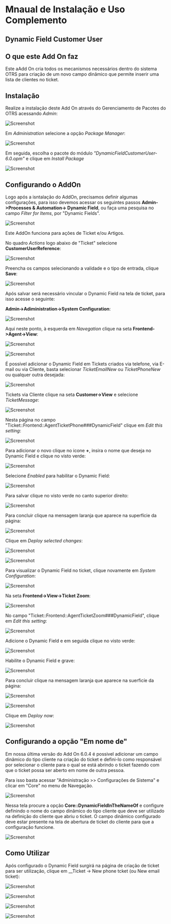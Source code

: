 # Mnaual de Instalação e Uso Complemento

## Dynamic Field Customer User 

## O que este Add On faz

Este aAdd On cria todos os mecanismos necessários dentro do sistema OTRS para criação de um novo campo dinâmico que permite inserir uma lista de clientes no ticket.

## Instalação

Realize a instalação deste Add On através do Gerenciamento de Pacotes do OTRS acessando *Admin*:

![Screenshot](img/img1.png)

Em *Administration* selecione a opção *Package Manager*:

![Screenshot](img/img2.png)

Em seguida, escolha o pacote do módulo *"DynamicFieldCustomerUser-6.0.opm"* e clique em *Install Package*

![Screenshot](img/img3.png)

## Configurando o AddOn 

Logo após a isntalação do AddOn, precisamos definir algumas configurações, para isso devemos acessar os seguintes passos __Admin->Processes & Automation-> Dynamic Field__, ou faça uma pesquisa no campo *Filter for Items*, por "Dynamic Fields".

![Screenshot](img/img4.png)

Este AddOn funciona para ações de Ticket e/ou Artigos.

No quadro *Actions* logo abaixo de "Ticket" selecione __CustomerUserReference__:

![Screenshot](img/img5.png)

Preencha os campos selecionando a validade e o tipo de entrada, clique __Save__:

![Screenshot](img/img6.png)

Após salvar será necessário vincular o Dynamic Field na tela de ticket, para isso acesse o seguinte:

__Admin->Adiministration->System Configuration__:

![Screenshot](img/img7.png)

Aqui neste ponto, à esquerda em *Navegation* clique na seta __Frontend->Agent->View__:

![Screenshot](img/img8.png)

![Screenshot](img/img9.png)

É possível adicionar o Dynamic Field em Tickets criados via telefone, via E-mail ou via Cliente, basta selecionar *TicketEmailNew* ou *TicketPhoneNew* ou qualquer outra desejada:

![Screenshot](img/img10.png)

Tickets via Cliente clique na seta __Customer->View__ e selecione *TicketMessage*:

![Screenshot](img/img11.png)

Nesta página no campo "Ticket::Frontend::AgentTicketPhone###DynamicField" clique em *Edit this setting*:

![Screenshot](img/img12.png)

Para adicionar o novo clique no icone __+__, insira o nome que deseja no Dynamic Field e clique no visto verde:

![Screenshot](img/img16.png)

Selecione *Enabled* para habilitar o Dynamic Field:

![Screenshot](img/img13.png)

Para salvar clique no visto verde no canto superior direito:

![Screenshot](img/img14.png)

Para concluir clique na mensagem laranja que aparece na superfície da página:

![Screenshot](img/img17.png)

Clique em *Deploy selected changes*:

![Screenshot](img/img18.png)

![Screenshot](img/img19.png)

Para visualizar o Dynamic Field no ticket, clique novamente em *System Configuration*:

![Screenshot](img/img20.png)

Na seta __Frontend->View->Ticket Zoom__:

![Screenshot](img/img21.png)

No campo "Ticket::Frontend::AgentTicketZoom###DynamicField", clique em *Edit this setting*:

![Screenshot](img/img22.png)

Adicione o Dynamic Field e em seguida clique no visto verde:

![Screenshot](img/img23.png)

Habilite o Dynamic Field e grave:

![Screenshot](img/img24.png)

Para concluir clique na mensagem laranja que aparece na suerficíe da página:

![Screenshot](img/img25.png)

![Screenshot](img/img26.png)

Clique em *Deploy now*:

![Screenshot](img/img27.png)

## Configurando a opção "Em nome de"

Em nossa última versão do Add On 6.0.4 é possivel adicionar um campo dinâmico do tipo cliente na criação do ticket e defini-lo como responsável por selecionar o cliente para o qual se está abrindo o ticket fazendo com que o ticket possa ser aberto em nome de outra pessoa.

Para isso basta acessar "Administração >> Configurações de Sistema" e clicar em "Core" no menu de Navegação.

![Screenshot](img/img32.png)

Nessa tela procure a opção **Core::DynamicFieldInTheNameOf** e configure definindo o nome do campo dinâmico do tipo cliente que deve ser utilizado na definição do cliente que abriu o ticket. O campo dinâmico configurado deve estar presente na tela de abertura de ticket do cliente para que a configuração funcione.

![Screenshot](img/img33.png)

## Como Utilizar

Após configurado o Dynamic Field surgirá na página de criação de ticket para ser utilização, clique em __Ticket -> New phone tcket (ou New email ticket):

![Screenshot](img/img28.png)

![Screenshot](img/img29.png)

![Screenshot](img/img30.png)

![Screenshot](img/img31.png)